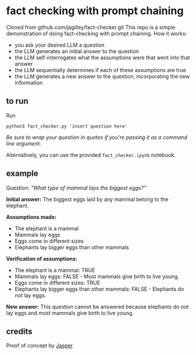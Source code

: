 # fact checking with prompt chaining

Cloned from github.com/jagilley/fact-checker.git
This repo is a simple demonstration of doing fact-checking with prompt chaining. How it works:
- you ask your desired LLM a question
- the LLM generates an initial answer to the question
- the LLM self-interrogates what the assumptions were that went into that answer
- the LLM sequentially determines if each of these assumptions are true
- the LLM generates a new answer to the question, incorporating the new information

## to run

Run

`python3 fact_checker.py 'insert question here'`

*Be sure to wrap your question in quotes if you're passing it as a command line argument.*

Alternatively, you can use the provided `fact_checker.ipynb` notebook.

## example

Question: *"What type of mammal lays the biggest eggs?"*


**Initial answer:**
The biggest eggs laid by any mammal belong to the elephant.

**Assumptions made:**
- The elephant is a mammal 
- Mammals lay eggs 
- Eggs come in different sizes 
- Elephants lay bigger eggs than other mammals

**Verification of assumptions:**
- The elephant is a mammal: TRUE 
- Mammals lay eggs: FALSE - Most mammals give birth to live young.
- Eggs come in different sizes: TRUE 
- Elephants lay bigger eggs than other mammals: FALSE - Elephants do not lay eggs.

**New answer:**
This question cannot be answered because elephants do not lay eggs and most mammals give birth to live young.

## credits
Proof of concept by [Jasper](https://twitter.com/0xjasper)
